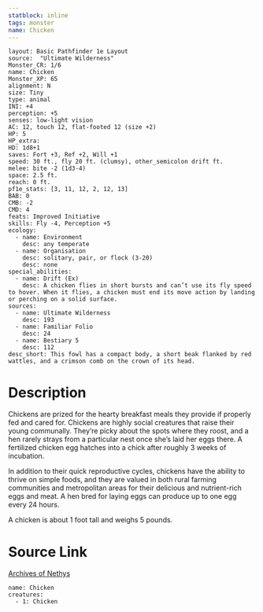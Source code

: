 ```yaml
---
statblock: inline
tags: monster
name: Chicken
---
```

```statblock
layout: Basic Pathfinder 1e Layout
source:  "Ultimate Wilderness"
Monster_CR: 1/6
name: Chicken
Monster_XP: 65
alignment: N
size: Tiny
type: animal
INI: +4
perception: +5
senses: low-light vision
AC: 12, touch 12, flat-footed 12 (size +2)
HP: 5
HP_extra: 
HD: 1d8+1
saves: Fort +3, Ref +2, Will +1
speed: 30 ft., fly 20 ft. (clumsy), other_semicolon drift ft.
melee: bite -2 (1d3-4)
space: 2.5 ft.
reach: 0 ft.
pf1e_stats: [3, 11, 12, 2, 12, 13]
BAB: 0
CMB: -2
CMD: 4
feats: Improved Initiative
skills: Fly -4, Perception +5
ecology:
  - name: Environment
    desc: any temperate
  - name: Organisation
    desc: solitary, pair, or flock (3-20)
    desc: none
special_abilities:
  - name: Drift (Ex)
    desc: A chicken flies in short bursts and can’t use its fly speed to hover. When it flies, a chicken must end its move action by landing or perching on a solid surface.
sources:
  - name: Ultimate Wilderness
    desc: 193
  - name: Familiar Folio
    desc: 24
  - name: Bestiary 5
    desc: 112
desc_short: This fowl has a compact body, a short beak flanked by red wattles, and a crimson comb on the crown of its head.
```
# Description
Chickens are prized for the hearty breakfast meals they provide if properly fed and cared for. Chickens are highly social creatures that raise their young communally. They’re picky about the spots where they roost, and a hen rarely strays from a particular nest once she’s laid her eggs there. A fertilized chicken egg hatches into a chick after roughly 3 weeks of incubation.

 In addition to their quick reproductive cycles, chickens have the ability to thrive on simple foods, and they are valued in both rural farming communities and metropolitan areas for their delicious and nutrient-rich eggs and meat. A hen bred for laying eggs can produce up to one egg every 24 hours.

 A chicken is about 1 foot tall and weighs 5 pounds.
# Source Link
[Archives of Nethys](https://aonprd.com/MonsterDisplay.aspx?ItemName=Chicken)
```encounter-table
name: Chicken
creatures:
  - 1: Chicken
```
